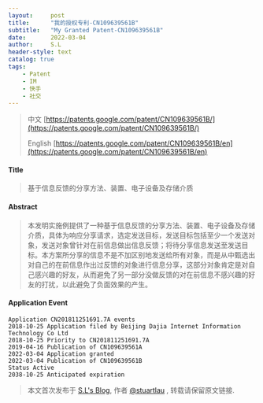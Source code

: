 ```yaml
---
layout:     post
title:      "我的授权专利-CN109639561B"
subtitle:   "My Granted Patent-CN109639561B"
date:       2022-03-04
author:     S.L
header-style: text
catalog: true
tags:
    - Patent
    - IM
    - 快手
    - 社交
---
```

> 中文 [https://patents.google.com/patent/CN109639561B/](https://patents.google.com/patent/CN109639561B/)
>
> English [https://patents.google.com/patent/CN109639561B/en](https://patents.google.com/patent/CN109639561B/en)

#### Title
> 基于信息反馈的分享方法、装置、电子设备及存储介质






#### Abstract
> 本发明实施例提供了一种基于信息反馈的分享方法、装置、电子设备及存储介质，具体为响应分享请求，选定发送目标，发送目标包括至少一个发送对象，发送对象曾针对在前信息做出信息反馈；将待分享信息发送至发送目标。本方案所分享的信息不是不加区别地发送给所有对象，而是从中甄选出对自己的在前信息作出过反馈的对象进行信息分享，这部分对象肯定是对自己感兴趣的好友，从而避免了另一部分没做反馈的对在前信息不感兴趣的好友的打扰，以此避免了负面效果的产生。






#### Application Event
```
Application CN201811251691.7A events 
2018-10-25 Application filed by Beijing Dajia Internet Information Technology Co Ltd
2018-10-25 Priority to CN201811251691.7A
2019-04-16 Publication of CN109639561A
2022-03-04 Application granted
2022-03-04 Publication of CN109639561B
Status Active
2038-10-25 Anticipated expiration
```
> 本文首次发布于 [S.L's Blog](http://elsef.com), 作者 [@stuartlau](http://github.com/stuartlau) ,
转载请保留原文链接.
